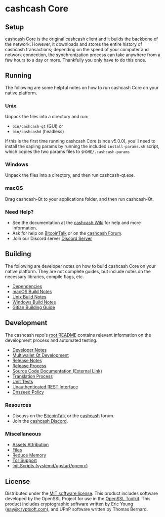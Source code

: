 cashcash Core
=============

Setup
---------------------
[cashcash Core](http://cashcash.digital/wallet) is the original cashcash client and it builds the backbone of the network. However, it downloads and stores the entire history of cashcash transactions; depending on the speed of your computer and network connection, the synchronization process can take anywhere from a few hours to a day or more. Thankfully you only have to do this once.

Running
---------------------
The following are some helpful notes on how to run cashcash Core on your native platform.

### Unix

Unpack the files into a directory and run:

- `bin/cashcash-qt` (GUI) or
- `bin/cashcashd` (headless)

If this is the first time running cashcash Core (since v5.0.0), you'll need to install the sapling params by running the included `install-params.sh` script, which copies the two params files to `$HOME/.cashcash-params`

### Windows

Unpack the files into a directory, and then run cashcash-qt.exe.

### macOS

Drag cashcash-Qt to your applications folder, and then run cashcash-Qt.

### Need Help?

* See the documentation at the [cashcash Wiki](https://github.com/cashcash-Project/cashcash/wiki)
for help and more information.
* Ask for help on [BitcoinTalk](https://bitcointalk.org/index.php?topic=1262920.0) or on the [cashcash Forum](http://forum.cashcash.digital/).
* Join our Discord server [Discord Server](https://discord.cashcash.digital)

Building
---------------------
The following are developer notes on how to build cashcash Core on your native platform. They are not complete guides, but include notes on the necessary libraries, compile flags, etc.

- [Dependencies](dependencies.md)
- [macOS Build Notes](build-osx.md)
- [Unix Build Notes](build-unix.md)
- [Windows Build Notes](build-windows.md)
- [Gitian Building Guide](gitian-building.md)

Development
---------------------
The cashcash repo's [root README](/README.md) contains relevant information on the development process and automated testing.

- [Developer Notes](developer-notes.md)
- [Multiwallet Qt Development](multiwallet-qt.md)
- [Release Notes](release-notes.md)
- [Release Process](release-process.md)
- [Source Code Documentation (External Link)](https://www.fuzzbawls.pw/cashcash/doxygen/)
- [Translation Process](translation_process.md)
- [Unit Tests](unit-tests.md)
- [Unauthenticated REST Interface](REST-interface.md)
- [Dnsseed Policy](dnsseed-policy.md)

### Resources
* Discuss on the [BitcoinTalk](https://bitcointalk.org/index.php?topic=1262920.0) or the [cashcash](http://forum.cashcash.digital/) forum.
* Join the [cashcash Discord](https://discord.cashcash.digital).

### Miscellaneous
- [Assets Attribution](assets-attribution.md)
- [Files](files.md)
- [Reduce Memory](reduce-memory.md)
- [Tor Support](tor.md)
- [Init Scripts (systemd/upstart/openrc)](init.md)

License
---------------------
Distributed under the [MIT software license](/COPYING).
This product includes software developed by the OpenSSL Project for use in the [OpenSSL Toolkit](https://www.openssl.org/). This product includes
cryptographic software written by Eric Young ([eay@cryptsoft.com](mailto:eay@cryptsoft.com)), and UPnP software written by Thomas Bernard.
